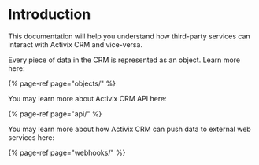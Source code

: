 # Introduction

This documentation will help you understand how third-party services can interact with Activix CRM and vice-versa.

Every piece of data in the CRM is represented as an object. Learn more here:

{% page-ref page="objects/" %}

You may learn more about Activix CRM API here:

{% page-ref page="api/" %}

You may learn more about how Activix CRM can push data to external web services here:

{% page-ref page="webhooks/" %}

